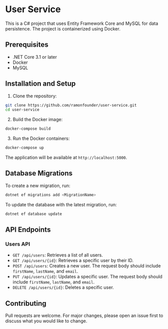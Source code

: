 
# User Service

This is a C# project that uses Entity Framework Core and MySQL for data persistence. The project is containerized using Docker.

## Prerequisites

- .NET Core 3.1 or later
- Docker
- MySQL

## Installation and Setup

1. Clone the repository:

```bash
git clone https://github.com/ramonfounder/user-service.git
cd user-service
```

2. Build the Docker image:

```bash
docker-compose build
```

3. Run the Docker containers:

```bash
docker-compose up
```

The application will be available at `http://localhost:5000`.

## Database Migrations

To create a new migration, run:

```bash
dotnet ef migrations add <MigrationName>
```

To update the database with the latest migration, run:

```bash
dotnet ef database update
```

## API Endpoints

### Users API

- `GET /api/users`: Retrieves a list of all users.
- `GET /api/users/{id}`: Retrieves a specific user by their ID.
- `POST /api/users`: Creates a new user. The request body should include `firstName`, `lastName`, and `email`.
- `PUT /api/users/{id}`: Updates a specific user. The request body should include `firstName`, `lastName`, and `email`.
- `DELETE /api/users/{id}`: Deletes a specific user.

## Contributing

Pull requests are welcome. For major changes, please open an issue first to discuss what you would like to change.
